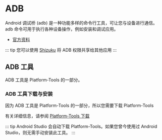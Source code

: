 # ADB

Android 调试桥 (adb) 是一种功能多样的命令行工具，可让您与设备进行通信。adb 命令可用于执行各种设备操作，例如安装和调试应用。

* [官方资料](https://developer.android.google.cn/studio/command-line/adb?hl=zh_cn)

::: tip
您可以使用 [Shizuku](https://shizuku.rikka.app/zh-hans/) 将 ADB 权限共享给其他应用
:::

## ADB 工具

ADB 工具是 Platform-Tools 的一部分。

### ADB 工具下载与安装

因为 ADB 工具是 Platform-Tools 的一部分，所以您需要下载 Platform-Tools

有关详细信息，请参阅 [Platform-Tools 下载](../../tools/platform-tools.md#platform-tools-下载)

::: tip
Android Studio 会自动下载 Platform-Tools。如果您曾今使用过 Android Studio，则无需手动安装此工具。
:::
